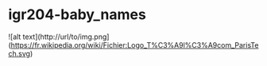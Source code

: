 # igr204-baby_names
![alt text](http://url/to/img.png](https://fr.wikipedia.org/wiki/Fichier:Logo_T%C3%A9l%C3%A9com_ParisTech.svg)
